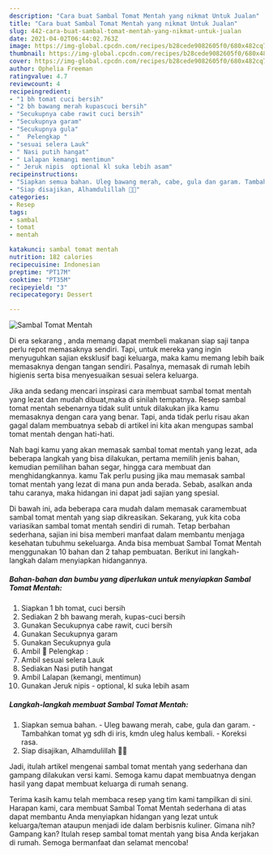 ```yaml
---
description: "Cara buat Sambal Tomat Mentah yang nikmat Untuk Jualan"
title: "Cara buat Sambal Tomat Mentah yang nikmat Untuk Jualan"
slug: 442-cara-buat-sambal-tomat-mentah-yang-nikmat-untuk-jualan
date: 2021-04-02T06:44:02.763Z
image: https://img-global.cpcdn.com/recipes/b28cede9082605f0/680x482cq70/sambal-tomat-mentah-foto-resep-utama.jpg
thumbnail: https://img-global.cpcdn.com/recipes/b28cede9082605f0/680x482cq70/sambal-tomat-mentah-foto-resep-utama.jpg
cover: https://img-global.cpcdn.com/recipes/b28cede9082605f0/680x482cq70/sambal-tomat-mentah-foto-resep-utama.jpg
author: Ophelia Freeman
ratingvalue: 4.7
reviewcount: 4
recipeingredient:
- "1 bh tomat cuci bersih"
- "2 bh bawang merah kupascuci bersih"
- "Secukupnya cabe rawit cuci bersih"
- "Secukupnya garam"
- "Secukupnya gula"
- "  Pelengkap "
- "sesuai selera Lauk"
- " Nasi putih hangat"
- " Lalapan kemangi mentimun"
- " Jeruk nipis  optional kl suka lebih asam"
recipeinstructions:
- "Siapkan semua bahan. Uleg bawang merah, cabe, gula dan garam. Tambahkan tomat yg sdh di iris, kmdn uleg halus kembali. Koreksi rasa."
- "Siap disajikan, Alhamdulillah 🙏😋"
categories:
- Resep
tags:
- sambal
- tomat
- mentah

katakunci: sambal tomat mentah 
nutrition: 182 calories
recipecuisine: Indonesian
preptime: "PT17M"
cooktime: "PT35M"
recipeyield: "3"
recipecategory: Dessert

---
```



![Sambal Tomat Mentah](https://img-global.cpcdn.com/recipes/b28cede9082605f0/680x482cq70/sambal-tomat-mentah-foto-resep-utama.jpg)

Di era  sekarang , anda memang dapat membeli makanan siap saji tanpa perlu repot memasaknya sendiri. Tapi, untuk mereka yang ingin menyuguhkan sajian eksklusif bagi keluarga, maka kamu memang lebih baik memasaknya dengan tangan sendiri. Pasalnya, memasak di rumah lebih higienis serta bisa menyesuaikan sesuai selera keluarga.

Jika anda sedang mencari inspirasi cara membuat sambal tomat mentah yang lezat dan mudah dibuat,maka di sinilah tempatnya. Resep sambal tomat mentah  sebenarnya tidak sulit untuk dilakukan jika kamu memasaknya dengan cara yang benar. Tapi, anda tidak perlu risau akan gagal dalam membuatnya 
sebab di artikel ini kita akan mengupas sambal tomat mentah dengan hati-hati.  



Nah bagi kamu yang akan memasak sambal tomat mentah yang lezat, ada beberapa langkah yang bisa dilakukan, pertama memilih jenis bahan, kemudian pemilihan bahan segar, hingga cara membuat dan menghidangkannya. kamu Tak perlu pusing jika mau memasak sambal tomat mentah yang lezat di mana pun anda berada. Sebab, asalkan anda  tahu caranya, maka hidangan ini dapat jadi sajian yang spesial.

Di bawah ini, ada beberapa cara mudah dalam memasak caramembuat sambal tomat mentah yang siap dikreasikan. Sekarang, yuk kita coba variasikan sambal tomat mentah sendiri di rumah. Tetap berbahan sederhana, sajian ini bisa memberi manfaat dalam membantu menjaga kesehatan tubuhmu sekeluarga. Anda bisa membuat Sambal Tomat Mentah menggunakan 10 bahan dan 2 tahap pembuatan. Berikut ini langkah-langkah dalam menyiapkan hidangannya.

<!--inarticleads1-->

##### Bahan-bahan dan bumbu yang diperlukan untuk menyiapkan Sambal Tomat Mentah:

1. Siapkan 1 bh tomat, cuci bersih
1. Sediakan 2 bh bawang merah, kupas-cuci bersih
1. Gunakan Secukupnya cabe rawit, cuci bersih
1. Gunakan Secukupnya garam
1. Gunakan Secukupnya gula
1. Ambil  🌠 Pelengkap :
1. Ambil sesuai selera Lauk
1. Sediakan  Nasi putih hangat
1. Ambil  Lalapan (kemangi, mentimun)
1. Gunakan  Jeruk nipis - optional, kl suka lebih asam




<!--inarticleads2-->

##### Langkah-langkah membuat Sambal Tomat Mentah:

1. Siapkan semua bahan. - Uleg bawang merah, cabe, gula dan garam. - Tambahkan tomat yg sdh di iris, kmdn uleg halus kembali. - Koreksi rasa.
1. Siap disajikan, Alhamdulillah 🙏😋




Jadi, itulah artikel mengenai  sambal tomat mentah  yang sederhana dan gampang dilakukan versi kami. Semoga kamu dapat membuatnya dengan hasil yang dapat membuat keluarga di rumah senang. 

Terima kasih kamu telah membaca resep yang tim kami tampilkan di sini. Harapan kami, cara membuat  Sambal Tomat Mentah sederhana di atas dapat membantu Anda menyiapkan hidangan yang lezat untuk keluarga/teman ataupun menjadi ide dalam berbisnis kuliner. Gimana nih? Gampang kan? Itulah resep sambal tomat mentah yang bisa Anda kerjakan di rumah. Semoga bermanfaat dan selamat mencoba!

